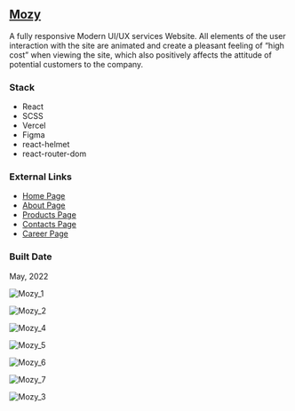 
[Mozy](https://pet-react-mozy.vercel.app/)
----------------------------------------------------------------------------------------

A fully responsive Modern UI/UX services Website. All elements of the user interaction with the site are animated and create a pleasant feeling of “high cost” when viewing the site, which also positively affects the attitude of potential customers to the company.

### Stack

*   React
*   SCSS
*   Vercel
*   Figma
*   react-helmet
*   react-router-dom

### External Links

*   [Home Page](https://pet-react-mozy.vercel.app/)
*   [About Page](https://pet-react-mozy.vercel.app/about)
*   [Products Page](https://pet-react-mozy.vercel.app/products)
*   [Contacts Page](https://pet-react-mozy.vercel.app/contact)
*   [Career Page](https://pet-react-mozy.vercel.app/career)

### Built Date

May, 2022

![Mozy_1](https://firebasestorage.googleapis.com/v0/b/petrinich-sergey----portfolio.appspot.com/o/PET_REACT_MOZY%2FMozy_1.jpg?alt=media&token=3d89f215-3d26-46ec-8253-23b01091f5bc)

![Mozy_2](https://firebasestorage.googleapis.com/v0/b/petrinich-sergey----portfolio.appspot.com/o/PET_REACT_MOZY%2FMozy_2.jpg?alt=media&token=99fc6cc6-3408-49bc-823b-4f2d7a4e8d8e)

![Mozy_4](https://firebasestorage.googleapis.com/v0/b/petrinich-sergey----portfolio.appspot.com/o/PET_REACT_MOZY%2FMozy_4.jpg?alt=media&token=904366b7-4f3d-4c21-b3e7-8aa25b641536)

![Mozy_5](https://firebasestorage.googleapis.com/v0/b/petrinich-sergey----portfolio.appspot.com/o/PET_REACT_MOZY%2FMozy_5.jpg?alt=media&token=4e71fc06-c6a8-40c0-a692-1b00314e8675)

![Mozy_6](https://firebasestorage.googleapis.com/v0/b/petrinich-sergey----portfolio.appspot.com/o/PET_REACT_MOZY%2FMozy_6.jpg?alt=media&token=a7131aef-d9f1-4806-9770-4f3a23b56aef)

![Mozy_7](https://firebasestorage.googleapis.com/v0/b/petrinich-sergey----portfolio.appspot.com/o/PET_REACT_MOZY%2FMozy_7.jpg?alt=media&token=7f0eabfb-b4e9-42b7-8e79-4ea7131f1bbc)

![Mozy_3](https://firebasestorage.googleapis.com/v0/b/petrinich-sergey----portfolio.appspot.com/o/PET_REACT_MOZY%2FMozy_3.jpg?alt=media&token=29f58eb4-2e2c-4276-97c0-ac4f9227e171)
